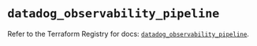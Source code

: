 # `datadog_observability_pipeline`

Refer to the Terraform Registry for docs: [`datadog_observability_pipeline`](https://registry.terraform.io/providers/datadog/datadog/3.61.0/docs/resources/observability_pipeline).
